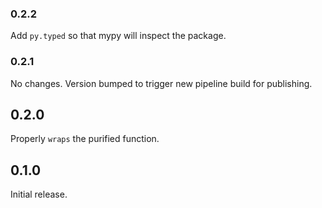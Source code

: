 ### 0.2.2

Add `py.typed` so that mypy will inspect the package.

### 0.2.1

No changes. Version bumped to trigger new pipeline build for publishing.

## 0.2.0

Properly `wraps` the purified function.

## 0.1.0

Initial release.
